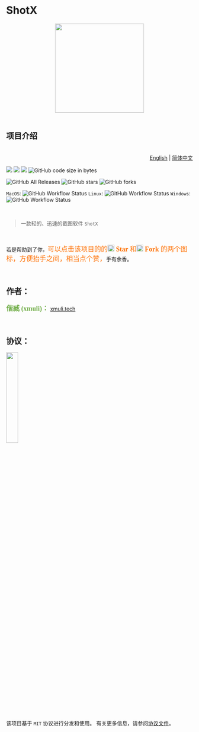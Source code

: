 # ShotX


<div align=center>
<img src="https://cdn.jsdelivr.net/gh/xmuli/xmuliPic@pic/2020/logo.svg" height="240" width="240" />
</div>

<br>

## 项目介绍

<p align="right"><br><a href="README.md">English</a> | <a href="README.zh_CN.md">简体中文</a></p>

 ![](https://img.shields.io/badge/language-c++-orange.svg) ![](https://img.shields.io/badge/language-Qt-orange.svg) ![](https://img.shields.io/github/license/xmuli/ShotX) ![GitHub code size in bytes](https://img.shields.io/github/languages/code-size/xmuli/ShotX)

 ![GitHub All Releases](https://img.shields.io/github/downloads/xmuli/ShotX/total)  ![GitHub stars](https://img.shields.io/github/stars/xmuli/ShotX?style=social) ![GitHub forks](https://img.shields.io/github/forks/xmuli/ShotX?style=social) 

`MacOS`:  ![GitHub Workflow Status](https://img.shields.io/github/workflow/status/xmuli/ShotX/MacOS)
`Linux`:  ![GitHub Workflow Status](https://img.shields.io/github/workflow/status/xmuli/ShotX/Ubuntu)
`Windows`: ![GitHub Workflow Status](https://img.shields.io/github/workflow/status/xmuli/ShotX/Windows)


<br>

> 一款轻的、迅速的截图软件 `ShotX`

<br>

若是帮助到了你，<font color=#FE7207  size=4 face="幼圆">可以点击该项目的的<img src="https://raw.githubusercontent.com/touwoyimuli/FigureBed/master/project_log/20190709023321.png" height="18" width="18"/>   **Star** 和<img src="https://raw.githubusercontent.com/touwoyimuli/FigureBed/master/project_log/20190709023317.png" height="18" width="18"/>  **Fork** 的两个图标，方便抬手之间，相当点个赞，</font>手有余香。

<br>

## 作者：

<font color=#70AD47 size=4 face="幼圆">**偕臧 (xmuli)：** </font> [xmuli.tech](https://xmuli.tech/)

<br>

## 协议：

<img src="https://cdn.jsdelivr.net/gh/xmuli/xmuliPic@pic/2020/MIT.png" width="25%"/>

该项目基于 `MIT` 协议进行分发和使用。 有关更多信息，请参阅[协议文件](/LICENSE)。

